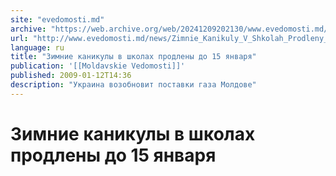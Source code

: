 ```yaml
---
site: "evedomosti.md"
archive: "https://web.archive.org/web/20241209202130/www.evedomosti.md/news/Zimnie_Kanikuly_V_Shkolah_Prodleny_Do_15_Yanvarya"
url: "http://www.evedomosti.md/news/Zimnie_Kanikuly_V_Shkolah_Prodleny_Do_15_Yanvarya"
language: ru
title: "Зимние каникулы в школах продлены до 15 января"
publication: '[[Moldavskie Vedomosti]]'
published: 2009-01-12T14:36
description: "Украина возобновит поставки газа Молдове"
---
```


# Зимние каникулы в школах продлены до 15 января

